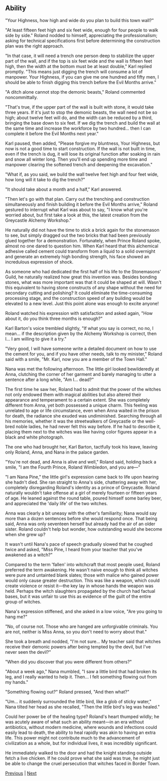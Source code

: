 ## Ability
"Your Highness, how high and wide do you plan to build this town wall?" 

"At least fifteen feet high and six feet wide, enough for four people to walk side by side." Roland nodded to himself, appreciating the professionalism; asking for technical specifications first before determining the construction plan was the right approach.



"In that case, it will need a trench one person deep to stabilize the upper part of the wall, and if the top is six feet wide and the wall is fifteen feet high, then the width at the bottom must be at least double," Karl replied promptly. "This means just digging the trench will consume a lot of manpower. Your Highness, if you can give me one hundred and fifty men, I should be able to finish digging this trench before the Evil Months arrive."



"A ditch alone cannot stop the demonic beasts," Roland commented noncommittally.



"That's true, if the upper part of the wall is built with stone, it would take three years. If it's just to stop the demonic beasts, the wall need not be so high; about twelve feet will do, and the width can be reduced by a third, bringing the base down to six feet. If we dig the trench and build the wall at the same time and increase the workforce by two hundred... then I can complete it before the Evil Months next year."



Karl paused, then added, "Please forgive my bluntness, Your Highness, but now is not a good time to start construction. If the wall is not built in time, even if the trench is dug, it will lose its original function after soaking in rain and snow all winter long. Then you'll end up spending more time and manpower clearing the softened trench and deepening the excavation."



"What if, as you said, we build the wall twelve feet high and four feet wide, how long will it take to dig the trench?"



"It should take about a month and a half," Karl answered.



"Then let's go with that plan. Carry out the trenching and construction simultaneously and finish building it before the Evil Months arrive," Roland gestured to interrupt what Karl was about to say, "I know what you're worried about, but first take a look at this, the latest creation from the Greycastle Alchemy Workshop."



He naturally did not have the time to stick a brick again for the stonemason to see, but simply dragged out the two bricks that had been previously glued together for a demonstration. Fortunately, when Prince Roland spoke, almost no one dared to question him. When Karl heard that this alchemical adhesive called cement could transform from a liquid to a solid overnight and generate an extremely high bonding strength, his face showed an incredulous expression of shock.



As someone who had dedicated the first half of his life to the Stonemasons' Guild, he naturally realized how great this invention was. Besides bonding stones, what was more important was that it could be shaped at will. Wasn't this equivalent to having stone constructs of any shape without the need for secondary cutting and polishing? It could eliminate the time-consuming processing stage, and the construction speed of any building would be elevated to a new level. Just this point alone was enough to excite anyone!



Roland watched his expression with satisfaction and asked again, "How about it, do you think three months is enough?"



Karl Barton's voice trembled slightly, "If what you say is correct, no no, I mean... if the description given by the Alchemy Workshop is correct, then I... I am willing to give it a try."



"Very good, I will have someone write a detailed document on how to use the cement for you, and if you have other needs, talk to my minister," Roland said with a smile, "Mr. Karl, now you are a member of the Town Hall."



Nana was met the following afternoon. The little girl looked bewilderedly at Anna, clutching the corner of her garment and barely managing to utter a sentence after a long while, "Am I... dead?"



The first time he saw her, Roland had to admit that the power of the witches not only endowed them with magical abilities but also altered their appearance and temperament to a certain extent. She was completely different from Anna, yet both possessed a unique charm. This feeling was unrelated to age or life circumstance, even when Anna waited in the prison for death, the radiance she exuded was undiminished. Searching through all his memories, whether it was the streetwalkers of Greycastle or the well-bred noble ladies, he had never felt this way before. If he had to describe it, placing them next to the witches was like having color figures appear in a black and white photograph.



The one who had brought her, Karl Barton, tactfully took his leave, leaving only Roland, Anna, and Nana in the palace garden.



"You're not dead, and Anna is alive and well," Roland said, holding back a smile, "I am the Fourth Prince, Roland Wimbledon, and you are—"



"I am Nana Pine," the little girl's expression came back to life upon hearing she hadn't died. She ran straight to Anna's side, chattering away with her, completely disregarding Roland's identity as a prince of Greycastle. Roland naturally wouldn't take offense at a girl of merely fourteen or fifteen years of age. He leaned against the round table, poured himself some barley beer, and appreciated the 'daily life' of the two witches.



Anna was clearly a bit uneasy with the other's familiarity; Nana would say more than a dozen sentences before she would respond once. That being said, Anna was only seventeen herself but already had the air of an older sister. Roland couldn't help but wonder, how outstanding would she become when she grew up?



It wasn't until Nana's pace of speech gradually slowed that he coughed twice and asked, "Miss Pine, I heard from your teacher that you've awakened as a witch?"



Compared to the term 'fallen' into witchcraft that most people used, Roland preferred the term awakening. He wasn't naive enough to think all witches were pure and untainted blank slates; those with malice who gained power would only cause greater destruction. This was like a weapon, which could create violence or resist it—the key lay in whose hands the weapon was held. Perhaps the witch slaughters propagated by the church had factual bases, but it was unfair to use this as evidence of the guilt of the entire group of witches.



Nana's expression stiffened, and she asked in a low voice, "Are you going to hang me?"



"No, of course not. Those who are hanged are unforgivable criminals. You are not, neither is Miss Anna, so you don't need to worry about that."



She took a breath and nodded, "I'm not sure... My teacher said that witches receive their demonic powers after being tempted by the devil, but I've never seen the devil?"



"When did you discover that you were different from others?"



"About a week ago," Nana mumbled, "I saw a little bird that had broken its leg, and I really wanted to help it. Then... I felt something flowing out from my hands."



"Something flowing out?" Roland pressed, "And then what?"



"Um... it suddenly surrounded the little bird, like a glob of sticky water," Nana tilted her head as she recalled, "Then the little bird's leg was healed."



Could her power be of the healing type? Roland's heart thumped wildly; he was acutely aware of what such an ability meant—in an era without antibiotics, without modern medicine, where wounds and infections could easily lead to death, the ability to heal rapidly was akin to having an extra life. This power might not contribute much to the advancement of civilization as a whole, but for individual lives, it was incredibly significant.



He immediately walked to the door and had the knight standing outside fetch a live chicken. If he could prove what she said was true, he might just be able to change the cruel persecution that witches faced in Border Town.





[Previous](CH0013.md) | [Next](CH0015.md)
